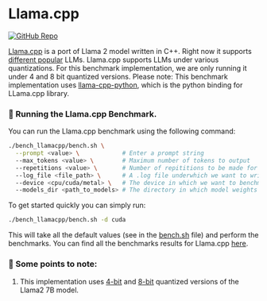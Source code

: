 # Llama.cpp

[![GitHub Repo](https://img.shields.io/badge/github-%23121011.svg?style=for-the-badge&logo=github&logoColor=white)](https://github.com/ggerganov/llama.cpp) &nbsp;

[Llama.cpp](https://github.com/ggerganov/llama.cpp) is a port of Llama 2 model written in C++. Right now it supports [different popular](https://github.com/ggerganov/llama.cpp?tab=readme-ov-file#description) LLMs. Llama.cpp supports LLMs under various quantizations. For this benchmark implementation, we are only running it under 4 and 8 bit quantized versions. Please note: This benchmark implementation uses [llama-cpp-python](https://github.com/abetlen/llama-cpp-python), which is the python binding for LLama.cpp library.

### 🚀 Running the Llama.cpp Benchmark.

You can run the Llama.cpp benchmark using the following command:

```bash
./bench_llamacpp/bench.sh \
  --prompt <value> \            # Enter a prompt string
  --max_tokens <value> \        # Maximum number of tokens to output
  --repetitions <value> \       # Number of repititions to be made for the prompt.
  --log_file <file_path> \      # A .log file underwhich we want to write the results.
  --device <cpu/cuda/metal> \   # The device in which we want to benchmark.
  --models_dir <path_to_models> # The directory in which model weights are present
```

To get started quickly you can simply run:

```bash
./bench_llamacpp/bench.sh -d cuda
```
This will take all the default values (see in the [bench.sh](/bench_llamacpp/bench.sh) file) and perform the benchmarks. You can find all the benchmarks results for Llama.cpp [here](/docs/llama2.md).


### 👀 Some points to note:

1. This implementation uses [4-bit](https://huggingface.co/TheBloke/Llama-2-7B-GGUF/blob/main/llama-2-7b.Q4_0.gguf) and [8-bit](https://huggingface.co/TheBloke/Llama-2-7B-GGUF/blob/main/llama-2-7b.Q8_0.gguf) quantized versions of the Llama2 7B model.
